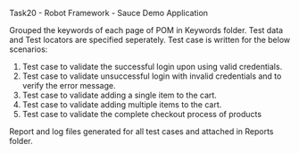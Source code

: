 Task20 - Robot Framework - Sauce Demo Application

Grouped the keywords of each page of POM in Keywords folder. 
Test data and Test locators are specified seperately. 
Test case is written for the below scenarios:
  1. Test case to validate the successful login upon using valid credentials.
  2. Test case to validate unsuccessful login with invalid credentials and to verify the error message.
  3. Test case to validate adding a single item to the cart.
  4. Test case to validate adding multiple items to the cart.
  5. Test case to validate the complete checkout process of products

Report and log files generated for all test cases and attached in Reports folder.
